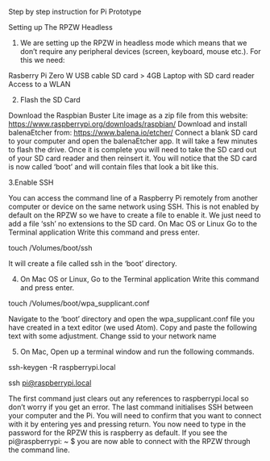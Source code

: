 Step by step instruction for Pi Prototype

Setting up The RPZW Headless

1. We are setting up the RPZW in headless mode which means that we don’t require any peripheral devices (screen, keyboard, mouse etc.). For this we need:

  Rasberry Pi Zero W 
  USB cable
  SD card > 4GB
  Laptop with SD card reader
  Access to a WLAN

2. Flash the SD Card

Download the Raspbian Buster Lite image as a zip file from this website: https://www.raspberrypi.org/downloads/raspbian/
Download and install balenaEtcher from: https://www.balena.io/etcher/ 
Connect a blank SD card to your computer and open the balenaEtcher app.
It will take a few minutes to flash the drive. Once it is complete you will need to take the SD card out of your SD card reader and then reinsert it. You will notice that the SD card is now called ‘boot’ and will contain files that look a bit like this.

3.Enable SSH

You can access the command line of a Raspberry Pi remotely from another computer or device on the same network using SSH.
This is not enabled by default on the RPZW so we have to create a file to enable it. We just need to add a file ‘ssh’ no extensions to the SD card.
On Mac OS or Linux
Go to the Terminal application
Write this command and press enter.
  
  touch /Volumes/boot/ssh

It will create a file called ssh in the ‘boot’ directory.

4. On Mac OS or Linux, Go to the Terminal application
  Write this command and press enter.
  
  touch /Volumes/boot/wpa_supplicant.conf
  
Navigate to the ‘boot’ directory and open the wpa_supplicant.conf file you have created in a text editor (we used Atom). Copy and paste the following text with some adjustment. Change ssid to your network name

5. On Mac, Open up a terminal window and run the following commands.
  
  ssh-keygen -R raspberrypi.local
  
  ssh pi@raspberrypi.local
  

The first command just clears out any references to raspberrypi.local so don’t worry if you get an error.
The last command initialises SSH between your computer and the Pi. You will need to confirm that you want to connect with it by entering yes and pressing return.
You now need to type in the password for the RPZW this is raspberry as default. If you see the pi@raspberrypi: ~ $ you are now able to connect with the RPZW through the command line.
